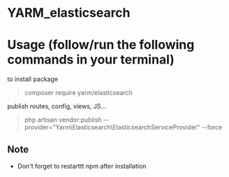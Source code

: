 ﻿# YARM_elasticsearch


# Usage (follow/run the following commands in your terminal)

to install package

> composer require yarm/elasticsearch

publish routes, config, views, JS...

> php artisan vendor:publish --provider="Yarm\Elasticsearch\ElasticsearchServiceProvider" --force

## Note
* Don't forget to restarttt npm after installation

